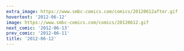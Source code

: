 ```yaml
---
extra_image: https://www.smbc-comics.com/comics/20120612after.gif
hovertext: '2012-06-12'
image: https://www.smbc-comics.com/comics/20120612.gif
next_comic: '2012-06-13'
prev_comic: '2012-06-11'
title: '2012-06-12'
---
```


